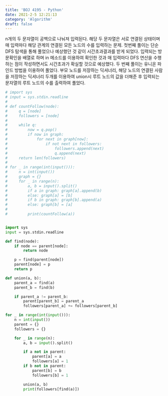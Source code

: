 ```yaml
---
title: 'BOJ 4195 - Python'
date: 2021-2-5 12:21:13
category: 'Algorithm'
draft: false
---
```

n개의 두 문자열이 공백으로 나눠져 입력된다. 해당 두 문자열은 서로 연결된 상태이며 매 입력마다 해당 관계의 연결된 모든 노드의 수를 입력하는 문제. 첫번째 풀이는 단순 DFS 탐색을 통해 풀었으나 예상했던 것 같이 시간초과결과를 받게 되었다. 입력되는 방문확인을 배열로 하며 in 메소드를 이용하여 확인한 것과 매 입력마다 DFS 연산을 수행하는 점이 작성하면서도 시간초과가 확실할 것으로 예상했다. 두 번째 풀이는 유니온 파인드 방법을 이용하여 풀었다. 부모 노드를 저장하는 딕셔너리, 해당 노드의 연결된 사람을 저장하는 딕셔너리 두개를 이용하여 union시 루트 노드의 값을 더해준 후 입력되는 문자열의 루트 노드의 수를 출력하여 풀었다.
```python
# import sys
# input = sys.stdin.readline
#
# def countFollow(node):
#     q = [node]
#     followers = [node]
#
#     while q:
#         now = q.pop()
#         if now in graph:
#             for next in graph[now]:
#                 if not next in followers:
#                     followers.append(next)
#                     q.append(next)
#     return len(followers)
#
# for _ in range(int(input())):
#     n = int(input())
#     graph = {}
#     for _ in range(n):
#         a, b = input().split()
#         if a in graph: graph[a].append(b)
#         else: graph[a] = [b]
#         if b in graph: graph[b].append(a)
#         else: graph[b] = [a]
#
#         print(countFollow(a))


import sys
input = sys.stdin.readline

def find(node):
    if node == parent[node]:
        return node

    p = find(parent[node])
    parent[node] = p
    return p

def union(a, b):
    parent_a = find(a)
    parent_b = find(b)

    if parent_a != parent_b:
        parent[parent_b] = parent_a
        followers[parent_a] += followers[parent_b]

for _ in range(int(input())):
    n = int(input())
    parent = {}
    followers = {}

    for _ in range(n):
        a, b = input().split()

        if a not in parent:
            parent[a] = a
            followers[a] = 1
        if b not in parent:
            parent[b] = b
            followers[b] = 1

        union(a, b)
        print(followers[find(a)])

```